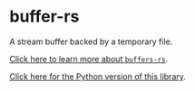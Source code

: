 # buffer-rs

A stream buffer backed by a temporary file. 

[Click here to learn more about `buffers-rs`](https://alexdelorenzo.dev/programming/2019/04/14/buffer).

[Click here for the Python version of this library](https://gitlab.com/thismachinechills/buffer).